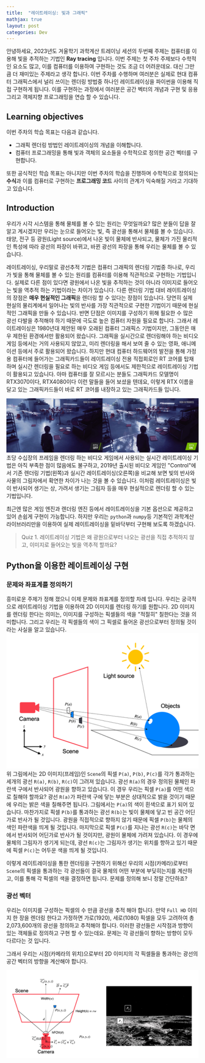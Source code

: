 ```yaml
---
title:  "레이트레이싱: 빛과 그래픽"
mathjax: true
layout: post
categories: Dev
---
```

안녕하세요, 2023년도 겨울학기 과학계산 트레이닝 세션의 두번째 주제는 컴퓨터를 이용해 빛을 추적하는 기법인 **Ray tracing** 입니다. 
이번 주제는 첫 주차 주제보다 수학적인 요소도 많고, 이를 컴퓨터를 이용하여 구현하는 것도 조금 더 어려운데요. 
대신 그만큼 더 재미있는 주제라고 생각 합니다. 
이번 주차를 수행하며 여러분은 실제로 현대 컴퓨터 그래픽스에서 널리 쓰이는 렌더링 방법중 하나인 레이트레이싱을 파이썬을 이용해 직접 구현하게 됩니다.
이를 구현하는 과정에서 여러분은 공간 벡터의 개념과 구현 및 응용 그리고 객체지향 프로그래밍을 연습 할 수 있습니다.

## Learning objectives
이번 주차의 학습 목표는 다음과 같습니다.
- 그래픽 렌더링 방법인 레이트레이싱의 개념을 이해합니다.
- 컴퓨터 프로그래밍을 통해 빛과 객체의 요소들을 수학적으로 정의한 공간 벡터를 구현합니다.

또한 공식적인 학습 목표는 아니지만 이번 주차의 학습을 진행하며 수학적으로 정의되는 **수식**과 이를 컴퓨터로 구현하는 **프로그래밍 코드** 사이의 관계가 익숙해질 거라고 기대하고 있습니다.  


## Introduction

우리가 시각 시스템을 통해 물체를 볼 수 있는 원리는 무엇일까요?
많은 분들이 답을 잘 알고 계시겠지만 우리는 눈으로 들어오는 빛, 즉 광선을 통해서 물체를 볼 수 있습니다. 
태양, 전구 등 광원(Light source)에서 나온 빛이 물체에 반사되고, 물체가 가진 물리적인 특성에 따라 광선의 파장이 바뀌고, 바뀐 광선의 파장을 통해 우리는 물체를 볼 수 있습니다.

레이트레이싱, 우리말로 광선추적 기법은 컴퓨터 그래픽의 렌더링 기법중 하나로, 
우리가 빛을 통해 물체를 볼 수 있는 원리를 컴퓨터를 이용해 직관적으로 구현하는 기법입니다.
실제로 다른 점이 있다면 광원에서 나온 빛을 추적하는 것이 아니라 이미지로 들어오는 빛을 역추적 하는 기법이라는 차이가 있습니다.
다른 렌더링 기법 대비 레이트레이싱의 장점은 **매우 현실적인 그래픽**을 렌더링 할 수 있다는 장점이 있습니다.
당연히 실제 현실의 물리계에서 일어나는 빛의 반사를 가장 직관적으로 구현한 기법이기 때문에 현실적인 그래픽을 만들 수 있습니다.
반면 단점은 이미지를 구성하기 위해 필요한 수 많은 광선 다발을 추적해야 하기 때문에 극도로 높은 컴퓨터 자원을 필요로 합니다. 
그래서 레이트레이싱은 1980년대 제안된 매우 오래된 컴퓨터 그래픽스 기법이지만, 그동안은 매우 제한된 환경에서만 활용되어 왔습니다. 
그래픽을 실시간으로 렌더링해야 하는 비디오 게임 등에서는 거의 사용되지 않았고, 미리 렌더링을 해서 보여 줄 수 있는 영화, 애니메이션 등에서 주로 활용되어 왔습니다.
하지만 현대 컴퓨터 하드웨어의 발전을 통해 가정용 컴퓨터에 들어가는 그래픽카드들이 레이트레이싱 전용 직접회로인 RT 코어를 탑재하며
실시간 렌더링을 필요로 하는 비디오 게임 등에서도 제한적으로 레이트레이싱 기법이 활용되고 있습니다. 
아마 컴퓨터를 잘 모르시는 분들도 그래픽카드 모델명이 RTX3070이다, RTX4080이다 이런 말들을 들어 보셨을 텐데요, 이렇게 RTX 이름을 달고 있는 그래픽카드들이 바로 RT 코어를 내장하고 있는 그래픽카드들 입니다.

![RaytracingComparison](Control-RTX-Comparison-6.jpg)
초당 수십장의 프레임을 렌더링 하는 비디오 게임에서 사용되는 실시간 레이트레이싱 기법은 아직 부족한 점이 많음에도 불구하고,
2019년 출시된 비디오 게임인 "Control"에서 기존 렌더링 기법(왼쪽)과 실시간 레이트레이싱(오른쪽)을 비교해 보면 빛의 반사와 사물의 그림자에서 확연한 차이가 나는 것을 볼 수 있습니다.
이처럼 레이트레이싱은 빛이 반사되어 생기는 상, 가려서 생기는 그림자 등을 매우 현실적으로 렌더링 할 수 있는 기법입니다. 

최근엔 많은 게임 엔진과 렌더링 엔진 등에서 레이트레이싱을 기본 옵션으로 제공하고 있어 손쉽게 구현이 가능합니다. 하지만 우리는 `python`과 `numpy`등 기본적인 과학계산 라이브러리만을 이용하여 실제 레이트레이싱을 밑바닥부터 구현해 보도록 하겠습니다. 

> Quiz 1. 레이트레이싱 기법은 왜 광원으로부터 나오는 광선을 직접 추적하지 않고, 이미지로 들어오는 빛을 역추적 할까요?

## Python을 이용한 레이트레이싱 구현
### 문제와 좌표계를 정의하기
흥미로운 주제가 정해 졌으니 이제 문제와 좌표계를 정의할 차례 입니다. 우리는 궁극적으로 레이트레이싱 기법을 이용하여 2D 이미지를 렌더링 하기를 원합니다. 
2D 이미지를 렌더링 한다는 의미는, 이미지를 구성하는 픽셀들의 색을 "적절히" 칠한다는 것을 의미합니다. 
그리고 우리는 각 픽셀들의 색이 그 픽셀로 들어온 광선으로부터 정의될 것이라는 사실을 알고 있습니다.
![1](1.png)
위 그림에서는 2D 이미지(프레임)인 `Scene`의 픽셀 `P(a)`, `P(b)`, `P(c)`를 각가 통과하는 세개의 광선 `R(a)`, `R(b)`, `R(c)`이 그려져 있습니다.
광선 `R(a)`의 경우 정의된 물체인 파란색 구에서 반사되어 광원을 향하고 있습니다. 이 경우 우리는 픽셀 `P(a)`를 어떤 색으로 칠해야 할까요? 
광선 `R(a)`가 파란색 구에 닿는 부분은 상대적으로 밝을 것이기 때문에 우리는 밝은 색을 칠해주면 됩니다. 그림에서는 `P(a)`의 색이 흰색으로 표기 되어 있습니다. 
마찬가지로 픽셀 `P(b)`를 통과하는 광선 `R(b)`는 빛이 물체에 닿고 빈 공간 어딘가로 반사가 될 것입니다. 광원을 직접적으로 향하지 않기 때문에 픽셀 `P(b)`는 물체의 색인 파란색을 띄게 될 것입니다.
마지막으로 픽셀 `P(c)`를 지나는 광선 `R(c)`는 바닥 면에서 반사되어 어딘가로 반사가 될 것이지만, 광원이 물체에 가려져 있습니다. 
이 경우에 물체의 그림자가 생기게 되는데, 광선 `R(c)`는 그림자가 생기는 위치를 향하고 있기 때문에 픽셀 `P(c)`는 어두운 색을 띄게 될 것입니다.

이렇게 레이트레이싱을 통한 렌더링을 구현하기 위해선 우리의 시점(카메라)로부터 `Scene`의 픽셀을 통과하는 각 광선들이 결국 물체의 어떤 부분에 부딪히는지를 계산하고, 
이를 통해 각 픽셀의 색을 결정하면 됩니다. 문제를 정의해 보니 정말 간단하죠?

### 광선 벡터
우리는 이미지를 구성하는 픽셀의 수 만큼 광선을 추적 해야 합니다. 
만약 `Full HD` 이미지 한 장을 렌더링 한다고 가정하면 가로(1920), 세로(1080) 픽셀을 모두 고려하여 총 2,073,600개의 광선을 정의하고 추적해야 합니다.
이러한 광선들은 시작점과 방향이 있는 객체들로 정의하고 구현 할 수 있는데요. 문제는 각 광선들이 향하는 방향이 모두 다르다는 것 입니다.

그래서 우리는 시점(카메라의 위치)으로부터 2D 이미지의 각 픽셀들을 통과하는 광선의 공간 벡터의 방향을 계산해야 합니다.


![2](2.png)